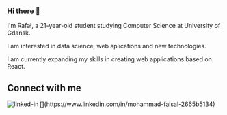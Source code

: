 ### Hi there 👋

I'm Rafał, a 21-year-old student studying Computer Science at University of Gdańsk.

I am interested in data science, web aplications and new technologies.

I am currently expanding my skills in creating web applications based on React.

<h2>Connect with me</h2>[<img align="left" alt="linked-in" src="https://img.shields.io/badge/linkedin-%230077B5.svg?&style=for-the-badge&logo=linkedin&logoColor=white" />](https://www.linkedin.com/in/mohammad-faisal-2665b5134)
